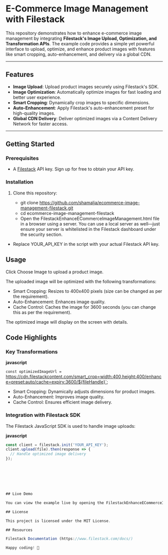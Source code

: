 # E-Commerce Image Management with Filestack

This repository demonstrates how to enhance e-commerce image management by integrating **Filestack's Image Upload, Optimization, and Transformation APIs**. The example code provides a simple yet powerful interface to upload, optimize, and enhance product images with features like smart cropping, auto-enhancement, and delivery via a global CDN.

---

## Features

- **Image Upload**: Upload product images securely using Filestack's SDK.
- **Image Optimization**: Automatically optimize images for fast loading and better user experience.
- **Smart Cropping**: Dynamically crop images to specific dimensions.
- **Auto-Enhancement**: Apply Filestack's auto-enhancement preset for high-quality images.
- **Global CDN Delivery**: Deliver optimized images via a Content Delivery Network for faster access.

---

## Getting Started

### Prerequisites

- A [Filestack](https://www.filestack.com/) API key. Sign up for free to obtain your API key.

### Installation

1. Clone this repository:
  
   - git clone https://github.com/shamalja/ecommerce-image-management-filestack.git
   - cd ecommerce-image-management-filestack
   - Open the FilestackEnhanceECommerceImageManagement.html file in a browser using a server. You can use a local server as well—just ensure your server is whitelisted in the Filestack dashboard under the security section.


- Replace YOUR_API_KEY in the script with your actual Filestack API key.

## Usage

Click Choose Image to upload a product image.

The uploaded image will be optimized with the following transformations:
- Smart Cropping: Resizes to 400x400 pixels (size can be changed as per the requirement).
- Auto-Enhancement: Enhances image quality.
- Cache Control: Caches the image for 3600 seconds (you can change this as per the requirement).

The optimized image will display on the screen with details.

## Code Highlights

### Key Transformations

**javascript** 

`const optimizedImageUrl = `https://cdn.filestackcontent.com/smart_crop=width:400,height:400/enhance=preset:auto/cache=expiry:3600/${fileHandle}`;

- Smart Cropping: Dynamically adjusts dimensions for product images.
- Auto-Enhancement: Improves image quality.
- Cache Control: Ensures efficient image delivery.

### Integration with Filestack SDK
The Filestack JavaScript SDK is used to handle image uploads:

**javascript**

```javascript
const client = filestack.init('YOUR_API_KEY');  
client.upload(file).then(response => {
  // Handle optimized image delivery
});  







## Live Demo

You can view the example live by opening the FilestackEnhanceECommerceImageManagement.html file in your browser after replacing the API key.

## License

This project is licensed under the MIT License.

## Resources

Filestack Documentation (https://www.filestack.com/docs/)

Happy coding! 🚀
